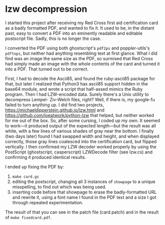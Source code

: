 # lzw decompression
I started this project after receiving my Red Cross first aid certification
card as a badly formatted PDF, and wanted to fix it. It used to be, in the
distant past, easy to convert a PDF into an eminently readable and editable
postscript file. Sadly, this is no longer the case.

I converted the PDF using both ghostscript's `pdf2ps` and poppler-utils's
`pdftops`, but neither had anything resembling text at first glance. What I did
find was an image the same size as the PDF, so surmised that Red Cross had
simply made an image with the whole contents of the card and turned it into
a PDF. That turned out to be correct.

First, I had to decode the Ascii85, and found the ruby-ascii85 package for that,
but later I realized that Python3 has ascii85 support hidden in the base64
module, and wrote a script that half-assed mimics the Ruby program.
Then I had LZW-encoded data. Surely there's a Unix utility to decompress Lempel-
Ziv-Welch files, right? Well, if there is, my google-fu failed to turn anything
up. I did find two projects, <https://michaeldipperstein.github.io/lzw.html>
and <https://github.com/joeatwork/python-lzw> that helped, but neither worked
for me out of the box. So, after some cursing, I coded up my own. It seemed to
work&mdash;it produced output of the expected length&mdash;but the result was
all white, with a few lines of various shades of gray near the bottom. I finally
(two days later) found I had swapped width and height, and when displayed
correctly, those gray lines coalesced into the certification card, but flipped
vertically. I then confirmed my LZW decoder worked properly by using the
PostScript (ghostscript, casperscript) LZWDecode filter (see lzw.cs) and
confirming it produced identical results.

I ended up fixing the PDF by:
1. `make card.gs`
2. editing the postscript, changing all 3 instances of `showpage` to a unique
misspelling, to find out which was being used.
3. inserting code before that showpage to erase the badly-formatted URL and
rewrite it, using a font name I found in the PDF text and a size I got through
repeated experimentation.

The result of that you can see in the patch file (card.patch) and in the
result of `make fixedcard.pdf`.
